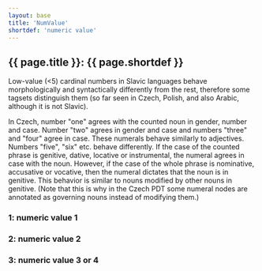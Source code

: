 ```yaml
---
layout: base
title: 'NumValue'
shortdef: 'numeric value'
---
```


## {{ page.title }}: {{ page.shortdef }}

Low-value (<5) cardinal numbers in Slavic languages behave
morphologically and syntactically differently from the rest, therefore
some tagsets distinguish them (so far seen in Czech, Polish, and also
Arabic, although it is not Slavic).

In Czech, number "one" agrees with the counted noun in gender, number
and case. Number "two" agrees in gender and case and numbers "three"
and "four" agree in case. These numerals behave similarly to
adjectives. Numbers "five", "six" etc. behave differently. If the case
of the counted phrase is genitive, dative, locative or instrumental,
the numeral agrees in case with the noun. However, if the case of the
whole phrase is nominative, accusative or vocative, then the numeral
dictates that the noun is in genitive. This behavior is similar to
nouns modified by other nouns in genitive. (Note that this is why in
the Czech PDT some numeral nodes are annotated as governing nouns
instead of modifying them.)

### 1: numeric value 1

### 2: numeric value 2

### 3: numeric value 3 or 4
